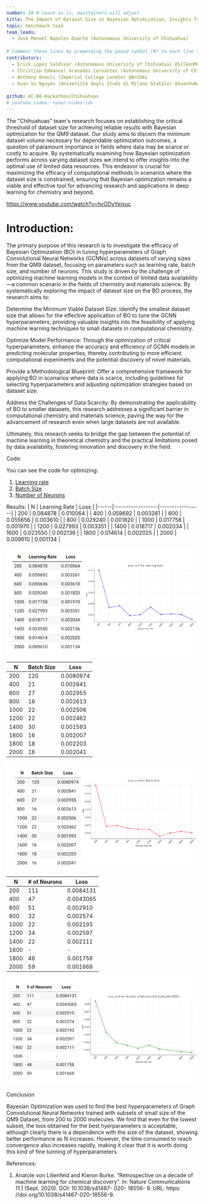```yaml
---
number: 28 # leave as-is, maintainers will adjust
title: The Impact of Dataset Size on Bayesian Optimization, Insights from the QM9 Dataset
topic: benchmark-task
team_leads:
  - Jose Manuel Napoles Duarte (Autonomous University of Chihuahua)

# Comment these lines by prepending the pound symbol (#) to each line to hide these elements
contributors:
  - Erick Lopez Saldivar (Autonomous University of Chihuahua) @SilkenMocha
  - Christian Emmanuel Granados Cervantes (Autonomous University of Chihuahua) @Salario-Minimo
  - Anthony Onwuli (Imperial College London) @AntObi
  - Xuan Vu Nguyen (Università degli Studi di Milano Statale) @XuanVuNguyen

github: AC-BO-Hackathon/Chihuahuas
# youtube_video: <your-video-id>
---
```



The "Chihuahuas" team's research focuses on establishing the critical threshold of dataset size for achieving reliable results 
with Bayesian optimization for the QM9 dataset. Our study aims to discern the minimum dataset volume necessary for dependable 
optimization outcomes, a question of paramount importance in fields where data may be scarce or costly to acquire. By systematically
examining how Bayesian optimization performs across varying dataset sizes we intend to offer insights into the optimal use of limited 
data resources. This endeavor is crucial for maximizing the efficacy of computational methods in scenarios where the dataset size is 
constrained, ensuring that Bayesian optimization remains a viable and effective tool for advancing research and applications in 
deep learning for chemistry and beyond.

https://www.youtube.com/watch?v=hvODyYejxuc

# Introduction:

The primary purpose of this research is to investigate the efficacy of Bayesian Optimization (BO) in tuning hyperparameters of Graph Convolutional Neural Networks (GCNNs) across datasets of varying sizes from the QM9 dataset, focusing on parameters such as learning rate, batch size, and number of neurons. This study is driven by the challenge of optimizing machine learning models in the context of limited data availability—a common scenario in the fields of chemistry and materials science. By systematically exploring the impact of dataset size on the BO process, the research aims to:

Determine the Minimum Viable Dataset Size: Identify the smallest dataset size that allows for the effective application of BO to tune the GCNN hyperparameters, providing valuable insights into the feasibility of applying machine learning techniques to small datasets in computational chemistry.

Optimize Model Performance: Through the optimization of critical hyperparameters, enhance the accuracy and efficiency of GCNN models in predicting molecular properties, thereby contributing to more efficient computational experiments and the potential discovery of novel materials.

Provide a Methodological Blueprint: Offer a comprehensive framework for applying BO in scenarios where data is scarce, including guidelines for selecting hyperparameters and adjusting optimization strategies based on dataset size.

Address the Challenges of Data Scarcity: By demonstrating the applicability of BO to smaller datasets, this research addresses a significant barrier in computational chemistry and materials science, paving the way for the advancement of research even when large datasets are not available.

Ultimately, this research seeks to bridge the gap between the potential of machine learning in theoretical chemistry and the practical limitations posed by data availability, fostering innovation and discovery in the field.

Code:

You can see the code for optimizing:

1) [Learning rate](https://github.com/AC-BO-Hackathon/Chihuahuas/blob/main/BO_learning_rate.ipynb)
2) [Batch Size](https://github.com/AC-BO-Hackathon/Chihuahuas/blob/main/BO_batch_size.ipynb)
3) [Number of Neurons](https://github.com/AC-BO-Hackathon/Chihuahuas/blob/main/BO_n_neurons2.ipynb)

Results:
|   N  | Learning Rate          | Loss            |
|------|------------------|-----------------|
|  200 | 0.084878         | 0.010064        |
|  400 | 0.059692         | 0.003261        |
|  600 | 0.055656         | 0.003610        |
|  800 | 0.029240         | 0.001820        |
| 1000 | 0.017758         | 0.001970        |
| 1200 | 0.027993         | 0.003351        |
| 1400 | 0.018717         | 0.002034        |
| 1600 | 0.023550         | 0.002136        |
| 1800 | 0.014614         | 0.002025        |
| 2000 | 0.009610         | 0.001134        |

![](https://github.com/AC-BO-Hackathon/Chihuahuas/blob/main/LR.png)

|   N  | Batch Size | Loss       |
|------|--------|------------|
|  200 | 120    | 0.0080974  |
|  400 | 21     | 0.002841   |
|  600 | 27     | 0.002955   |
|  800 | 16     | 0.002613   |
| 1000 | 22     | 0.002506   |
| 1200 | 22     | 0.002462   |
| 1400 | 30     | 0.001593   |
| 1600 | 16     | 0.002007   |
| 1800 | 18     | 0.002203   |
| 2000 | 16     | 0.002041   |

![](https://github.com/AC-BO-Hackathon/Chihuahuas/blob/main/BS.png)

|   N  | # of Neurons | Loss       |
|------|--------|------------|
|  200 | 111    | 0.0084131  |
|  400 | 47     | 0.0043065  |
|  600 | 51     | 0.002910   |
|  800 | 32     | 0.002574   |
| 1000 | 22     | 0.002193   |
| 1200 | 34     | 0.002597   |
| 1400 | 22     | 0.002111   |
| 1600 | -    | -        |
| 1800 | 48     | 0.001758   |
| 2000 | 59     | 0.001668   |

![](https://github.com/AC-BO-Hackathon/Chihuahuas/blob/main/NN.png)

Conclusion

Bayesian Optimization was used to find the best hyperparameters of Graph Convolutional Neural Networks trained with subsets of small size of the QM9 Dataset, from 200 to 2000 molecules. We find that even for the lowest subset, the loss obtained for the best hyerparameters is acceptable, although clearly there is a dependence with the size of the dataset, showing better performance as N increases. However, the time consumed to reach convergence also increases rapidly, making it clear that it is worth doing this kind of fine tunning of hyperparameters. 

References:

1. Anatole von Lilienfeld and Kieron Burke. “Retrospective on a decade of machine learning for chemical discovery”. In: Nature Communications 11.1 (Sept. 2020). DOI: 10.1038/s41467- 020- 18556- 9. URL: https:
//doi.org/10.1038/s41467-020-18556-9.

